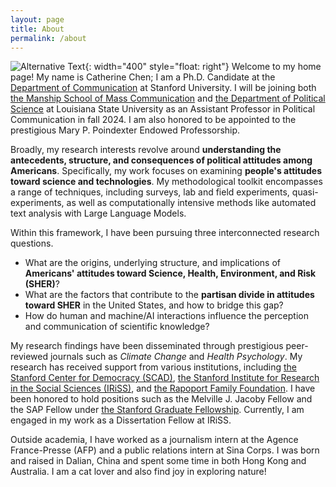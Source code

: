 ```yaml
---
layout: page
title: About
permalink: /about
---
```


![Alternative Text](hs.jpg){: width="400" style="float: right"}
Welcome to my home page! My name is Catherine Chen; I am a Ph.D. Candidate at the [Department of Communication](https://comm.stanford.edu/) at Stanford University. I will be joining both [the Manship School of Mass Communication](https://www.lsu.edu/manship/index.php) and [the Department of Political Science](https://www.lsu.edu/hss/polisci/) at Louisiana State University as an Assistant Professor in Political Communication in fall 2024. I am also honored to be appointed to the prestigious Mary P. Poindexter Endowed Professorship.

Broadly, my research interests revolve around **understanding the antecedents, structure, and consequences of political attitudes among Americans**. Specifically, my work focuses on examining **people's attitudes toward science and technologies**. My methodological toolkit encompasses a range of techniques, including surveys, lab and field experiments, quasi-experiments, as well as computationally intensive methods like automated text analysis with Large Language Models.

Within this framework, I have been pursuing three interconnected research questions. 
* What are the origins, underlying structure, and implications of **Americans' attitudes toward Science, Health, Environment, and Risk (SHER)**? 
* What are the factors that contribute to the **partisan divide in attitudes toward SHER** in the United States, and how to bridge this gap? 
* How do human and machine/AI interactions influence the perception and communication of scientific knowledge?

My research findings have been disseminated through prestigious peer-reviewed journals such as *Climate Change* and *Health Psychology*. My research has received support from various institutions, including [the Stanford Center for Democracy (SCAD)](https://iriss.stanford.edu/research-centers/american-democracy), [the Stanford Institute for Research in the Social Sciences (IRiSS)](https://iriss.stanford.edu/), and [the Rapoport Family Foundation](https://www.rapoportfamilyfoundation.com/). I have been honored to hold positions such as the Melville J. Jacoby Fellow and the SAP Fellow under [the Stanford Graduate Fellowship](https://vpge.stanford.edu/fellowships-funding/sgf). Currently, I am engaged in my work as a Dissertation Fellow at IRiSS.

Outside academia, I have worked as a journalism intern at the Agence France-Presse (AFP) and a public relations intern at Sina Corps. I was born and raised in Dalian, China and spent some time in both Hong Kong and Australia. I am a cat lover and also find joy in exploring nature!
